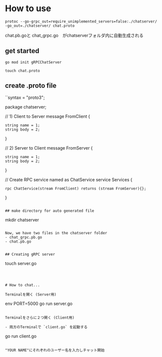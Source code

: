 # How to use


```
protoc --go-grpc_out=require_unimplemented_servers=false:./chatserver/ -go_out=./chatserver/ chat.proto
```

chat.pb.goと chat_grpc.go　がchatserverフォルダ内に自動生成される

## get started

```
go mod init gRPCChatServer
```

```
touch chat.proto
```

## create .proto file

``syntax = "proto3";

package chatserver;

// 1) Client to Server
message FromClient {

    string name = 1;
    string body = 2;
}

// 2) Server to Client
message FromServer {

    string name = 1;
    string body = 2; 
}

// Create RPC service named as ChatService
service Services {

    rpc ChatService(stream FromClient) returns (stream FromServer){};
}
```

## make directory for auto generated file

```
mkdir chatserver
```

Now, we have two files in the chatserver folder
- chat_grpc.pb.go
- chat.pb.go


## Creating gRPC server

```
touch server.go
```



# How to chat...

Terminalを開く (Server用)

```
env PORT=5000 go run server.go
```

Terminalをさらに２つ開く (Client用)

- 両方のTerminalで `client.go` を起動する
```
go run client.go
```

"YOUR NAME"にそれぞれのユーザー名を入力しチャット開始
